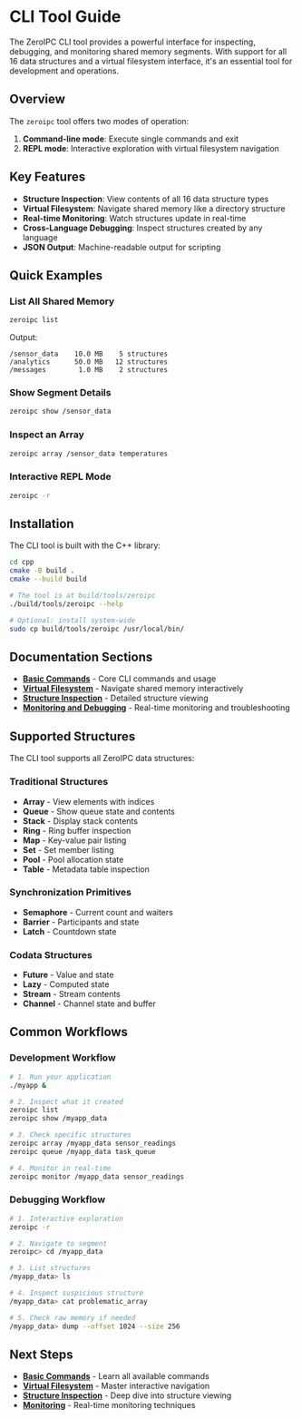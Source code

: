 # CLI Tool Guide

The ZeroIPC CLI tool provides a powerful interface for inspecting, debugging, and monitoring shared memory segments. With support for all 16 data structures and a virtual filesystem interface, it's an essential tool for development and operations.

## Overview

The `zeroipc` tool offers two modes of operation:

1. **Command-line mode**: Execute single commands and exit
2. **REPL mode**: Interactive exploration with virtual filesystem navigation

## Key Features

- **Structure Inspection**: View contents of all 16 data structure types
- **Virtual Filesystem**: Navigate shared memory like a directory structure  
- **Real-time Monitoring**: Watch structures update in real-time
- **Cross-Language Debugging**: Inspect structures created by any language
- **JSON Output**: Machine-readable output for scripting

## Quick Examples

### List All Shared Memory

```bash
zeroipc list
```

Output:
```
/sensor_data    10.0 MB    5 structures
/analytics      50.0 MB   12 structures  
/messages        1.0 MB    2 structures
```

### Show Segment Details

```bash
zeroipc show /sensor_data
```

### Inspect an Array

```bash
zeroipc array /sensor_data temperatures
```

### Interactive REPL Mode

```bash
zeroipc -r
```

## Installation

The CLI tool is built with the C++ library:

```bash
cd cpp
cmake -B build .
cmake --build build

# The tool is at build/tools/zeroipc
./build/tools/zeroipc --help

# Optional: install system-wide
sudo cp build/tools/zeroipc /usr/local/bin/
```

## Documentation Sections

- **[Basic Commands](basic-commands.md)** - Core CLI commands and usage
- **[Virtual Filesystem](virtual-filesystem.md)** - Navigate shared memory interactively
- **[Structure Inspection](structure-inspection.md)** - Detailed structure viewing
- **[Monitoring and Debugging](monitoring.md)** - Real-time monitoring and troubleshooting

## Supported Structures

The CLI tool supports all ZeroIPC data structures:

### Traditional Structures
- **Array** - View elements with indices
- **Queue** - Show queue state and contents
- **Stack** - Display stack contents
- **Ring** - Ring buffer inspection
- **Map** - Key-value pair listing
- **Set** - Set member listing
- **Pool** - Pool allocation state
- **Table** - Metadata table inspection

### Synchronization Primitives
- **Semaphore** - Current count and waiters
- **Barrier** - Participants and state
- **Latch** - Countdown state

### Codata Structures
- **Future** - Value and state
- **Lazy** - Computed state
- **Stream** - Stream contents
- **Channel** - Channel state and buffer

## Common Workflows

### Development Workflow

```bash
# 1. Run your application
./myapp &

# 2. Inspect what it created
zeroipc list
zeroipc show /myapp_data

# 3. Check specific structures
zeroipc array /myapp_data sensor_readings
zeroipc queue /myapp_data task_queue

# 4. Monitor in real-time
zeroipc monitor /myapp_data sensor_readings
```

### Debugging Workflow

```bash
# 1. Interactive exploration
zeroipc -r

# 2. Navigate to segment
zeroipc> cd /myapp_data

# 3. List structures
/myapp_data> ls

# 4. Inspect suspicious structure
/myapp_data> cat problematic_array

# 5. Check raw memory if needed
/myapp_data> dump --offset 1024 --size 256
```

## Next Steps

- **[Basic Commands](basic-commands.md)** - Learn all available commands
- **[Virtual Filesystem](virtual-filesystem.md)** - Master interactive navigation
- **[Structure Inspection](structure-inspection.md)** - Deep dive into structure viewing
- **[Monitoring](monitoring.md)** - Real-time monitoring techniques
